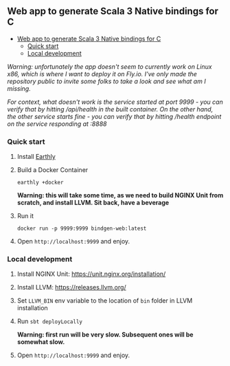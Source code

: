 ## Web app to generate Scala 3 Native bindings for C

<!--toc:start-->
- [Web app to generate Scala 3 Native bindings for C](#web-app-to-generate-scala-3-native-bindings-for-c)
  - [Quick start](#quick-start)
  - [Local development](#local-development)
<!--toc:end-->

_Warning: unfortunately the app doesn't seem to currently work on Linux x86, which is where I want to deploy it on Fly.io. I've only made the repository public to invite some folks to take a look and see what am I missing._

_For context, what doesn't work is the service started at port 9999 - you can verify that by hitting /api/health in the built container. On the other hand, the other service starts fine - you can verify that by hitting /health endpoint on the service responding at :8888_

### Quick start

1. Install [Earthly](https://docs.earthly.dev) 

2. Build a Docker Container
    ```
    earthly +docker
    ```
    **Warning: this will take some time, as we need to build NGINX Unit from scratch, and install LLVM. Sit back, have a beverage**
3. Run it 

    ```
    docker run -p 9999:9999 bindgen-web:latest
    ```
4. Open `http://localhost:9999` and enjoy.

### Local development

1. Install NGINX Unit: https://unit.nginx.org/installation/
2. Install LLVM: https://releases.llvm.org/
3. Set `LLVM_BIN` env variable to the location of `bin` folder in LLVM installation
4. Run `sbt deployLocally`

   **Warning: first run will be very slow. Subsequent ones will be somewhat slow.**

5. Open `http://localhost:9999` and enjoy.

